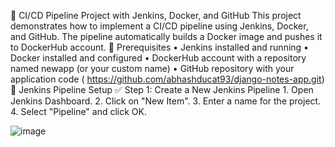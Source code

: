 📘 CI/CD Pipeline Project with Jenkins, Docker, and GitHub
This project demonstrates how to implement a CI/CD pipeline using Jenkins, Docker, and GitHub. The pipeline automatically builds a Docker image and pushes it to DockerHub account. 
🔧 Prerequisites
    • Jenkins installed and running
    • Docker installed and configured
    • DockerHub account with a repository named newapp (or your custom name)
    • GitHub repository with your application code
 ( https://github.com/abhashducat93/django-notes-app.git)
🚀 Jenkins Pipeline Setup
✅ Step 1: Create a New Jenkins Pipeline
    1. Open Jenkins Dashboard.
    2. Click on "New Item".
    3. Enter a name for the project.
    4. Select "Pipeline" and click OK.


![image](https://github.com/user-attachments/assets/931e9c7f-2949-4293-bbda-4351c1c7f0e7)
